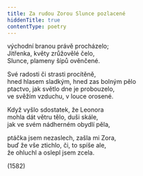 ```yaml
---
title: Za rudou Zorou Slunce pozlacené
hiddenTitle: true
contentType: poetry
---
```


<section>

východní branou právě procházelo;  
Jitřenka, květy zrůžovělé čelo,  
Slunce, plameny šípů ověnčené.

Své radosti či strasti procítěně,  
hned hlasem sladkým, hned zas bolným pělo  
ptactvo, jak světlo dne je probouzelo,  
ve svěžím vzduchu, v louce orosené.

Když vyšlo sdostatek, že Leonora  
mohla dát větru tělo, duši skále,  
jak ve svém nádherném obydlí pěla,

ptáčka jsem nezaslech, zašla mi Zora,  
buď že vše ztichlo, či, to spíše ale,  
že ohluchl a oslepl jsem zcela.

(1582)

</section>
